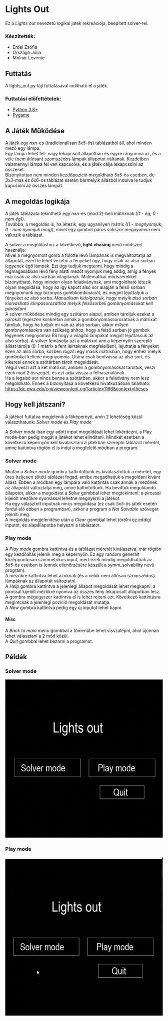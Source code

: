 # Lights Out

Ez a *Lights out* nevezetű logikai játék rekreációja, beépített solver-rel.

### Készítették:
- Erdei Zsófia
- Országh Júlia
- Molnár Levente

## Futtatás

A lights_out.py fájl futtatásával indítható el a játék.

### Futtatási előfeltételek:

- [Python 3.8+](https://www.python.org/downloads/)
- [Pygame](https://www.pygame.org/wiki/GettingStarted)

## A Játék Működése

A játék egy *n*x*n*-es (tradícionálisan *5*x*5*-ös) táblázatból áll, ahol minden mező egy lámpa.  
Egy lámpa lehet fel- vagy lekapcsolt állapotban és egyre rányomva az, és a vele (nem átlósan) szomszédos lámpák állapotot váltanak.
Kezdetben valamennyi lámpa fel van kapcsolva, és a játék célja lekapcsolni az összeset.  
Bizonyítottan nem minden kezdőpozíció megoldható *5*x*5*-ös esetben, de *3*x*3*-mas és *6*x*6*-os táblázat esetén bármelyik állásból indulva le tudjuk kapcsolni az összes lámpát.

## A megoldás logikája

A játék táblázata tekinthető egy *n*x*n*-es (mod 2)-beli mátrixnak *((1 - ég; 0 - nem ég))*.  
Továbbá, a megoldás is, ha létezik, egy ugyanilyen mátrix *((1 - megnyomjuk; 0 - nem nyomjuk meg))*, mivel egy gombot páros sokszor megnyomva nem változik a táblázat.

A solver a megoldáshoz a következő, **light chasing** nevű módszert használja:  
Mivel a megnyomott gomb a fölötte lévő lámpának is megváltoztatja az állapotát, ezért le lehet vezetni a fényeket úgy, hogy csak az alsó sorban legyenek égő lámpák. Ezt úgy tudjuk megtenni, hogy mindig a legmagasabban lévő fény alatti mezőt nyomjuk meg addig, amíg a fények már csak az alsó sorban világítanak. Matematikai módszerekkel bizonyítható, hogy minden olyan feladványnak, ami megoldható létezik olyan megoldása, hogy az így kapott alsó sor alapján a felső sorban megnyomunk egy bizonyos gombkombinációt, és megint lejuttatjuk a fényeket az alsó sorba.
*Manuálisan kidolgoztuk, hogy melyik alsó sorban kiolvasható lámpasorozathoz melyik felsősorbeli gombnyomásokat kell párosítani*  
A solver működése mindig egy szótáron alapul, amiben tároljuk ezeket a párokat (egészen konkrétan annak a gombonyomássorozatnak a mátrixát tároljuk, hogy ha tudjuk mi van az alsó sorban, akkor milyen gombnyomásokra van szükség ahhoz, hogy a felső sorban jó gombok legyenek megnyomva ÉS hogy a világító lámpákat megint lejuttassuk az alsó sorba).
A solver lemásolja azt a mátrixot ami a képernyőn szereplő állást tárolja (0-1 mátrix a fent leírtaknak megfelelően), lejuttatja a fényeket ezen az alsó sorba, közben rögzíti egy másik mátrixban, hogy ehhez melyik gombokat kellene megnyomnia. Utána csak beolvassa az alsó sort, és kikeresi ennek a szótárban tárolt megoldását.  
Végül veszi azt a két mátrixot, amiben a gombnyomásokat tároltuk, veszi ezek mod 2 összegét, és ezt adja vissza a felhasználónak.  
Ha a legalsó sor nincs benne a szótárban, akkor a feladvány nem lesz megoldható. Ennek a bizonyítása a következő hivatkozásban található: https://dc.ewu.edu/cgi/viewcontent.cgi?article=1166&context=theses

## Hogy kell játszani?

A játékot futtatva megjelenik a főképernyő, amin 2 lehetőség közül választhatunk: *Solver mode* és *Play mode*

A *Solver mode*-ban egy adott input megoldását lehet lekérdezni, a Play mode-ban pedig magát a játékot lehet elindítani. Mindkét esetben a következő képernyőn kell kiválasztani a játékban szereplő táblázat méretét, amire kattintva rögtön el is indul a megfelelő módban a program. 

### Solver mode
Miután a *Solver mode* gombra kattintottunk és kiválasztottuk a méretet, egy üres (teljesen sötét) táblázat fogad, amibe megadhatjuk a megoldani kívánt állást. Ebben a módban egy lámpára való kattintás csak annak a mezőnek az állapotát változtatja meg, amire kattintottunk. Ha bevittük megoldandó állapotot, akkor a megoldást a *Solve* gombbal lehet megtekinteni: a pirossal kijelölt mezőkre nyomással lehetne megnyerni a játékot.  
Ha egy választott inputnak nincs megoldása (ez csak *5*x*5*-ös játék esetén fordul elő ebben a programban), akkor a program a *Not Solvable* szöveget jeleníti meg.   
A megoldás megjelenítése után a *Clear* gombbal lehet törölni ez eddigi inputot, és alapállapotba helyezni a táblázatot.
### Play mode
A *Play mode* gombra kattintva és a táblázat méretét kiválasztva, már rögtön egy kezdőállás jelenik meg a képernyőn. Ez egy random generált középpontosan szimmetrikus input, mert ezek mindig megoldhatóak az *5*x*5*-ös esetben is (ennek ellenőrzésére készült a symm_solvability nevű program).  
A mezőkre kattintva lehet azoknak (és a velük nem átlósan szomszédos) lámpáknak az állapotát változtatni.  
A *Help* gombra kattintva a jelenlegi állapot megoldását lehet megkapni: a pirossal kijelölt mezőkre nyomva az összes fény lekapcsolt állapotban lesz. A gombra mégegyszer kattintva el is lehet rejteni ezt. Következő kattintásra megintcsak a jelenlegi pozíció megoldását mutatja.    
A *New* gombra kattintva pedig egy új inputot lehet kapni.
#### Misc
A *Back to main menu* gombbal a főmenübe lehet visszalépni, ahol újonnan lehet választani a 2 mód közül.  
A *Quit* gombbal lehet bezárni a programot.

## Példák

### Solver mode

![Solver mode](https://github.com/Levhy/lights_out/blob/main/lights_out_pl_solver.gif)

### Play mode

![Play mode](https://github.com/Levhy/lights_out/blob/main/lights_out_pl_play.gif)

